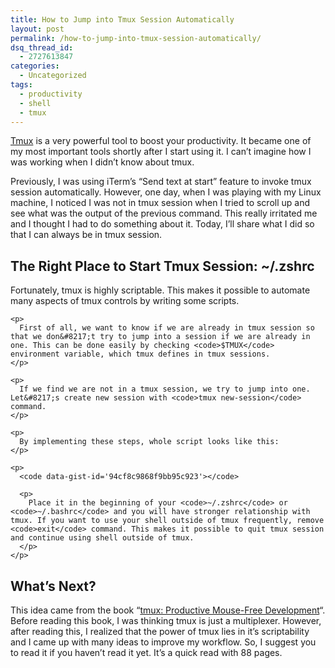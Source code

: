 ```yaml
---
title: How to Jump into Tmux Session Automatically
layout: post
permalink: /how-to-jump-into-tmux-session-automatically/
dsq_thread_id:
  - 2727613847
categories:
  - Uncategorized
tags:
  - productivity
  - shell
  - tmux
---
```

<a href="http://tmux.sourceforge.net/" onclick="javascript:_gaq.push(['_trackEvent','outbound-article','http://tmux.sourceforge.net']);">Tmux</a> is a very powerful tool to boost your productivity. It became one of my most important tools shortly after I start using it. I can&#8217;t imagine how I was working when I didn&#8217;t know about tmux.

Previously, I was using iTerm&#8217;s &#8220;Send text at start&#8221; feature to invoke tmux session automatically. However, one day, when I was playing with my Linux machine, I noticed I was not in tmux session when I tried to scroll up and see what was the output of the previous command. This really irritated me and I thought I had to do something about it. Today, I&#8217;ll share what I did so that I can always be in tmux session.

<div id="outline-container-sec-1" class="outline-2">
  <h2 id="sec-1">
    The Right Place to Start Tmux Session: ~/.zshrc
  </h2>

  <div class="outline-text-2" id="text-1">
    <p>
      Fortunately, tmux is highly scriptable. This makes it possible to automate many aspects of tmux controls by writing some scripts.
    </p>

    <p>
      First of all, we want to know if we are already in tmux session so that we don&#8217;t try to jump into a session if we are already in one. This can be done easily by checking <code>$TMUX</code> environment variable, which tmux defines in tmux sessions.
    </p>

    <p>
      If we find we are not in a tmux session, we try to jump into one. Let&#8217;s create new session with <code>tmux new-session</code> command.
    </p>

    <p>
      By implementing these steps, whole script looks like this:
    </p>

    <p>
      <code data-gist-id='94cf8c9868f9bb95c923'></code>

      <p>
        Place it in the beginning of your <code>~/.zshrc</code> or <code>~/.bashrc</code> and you will have stronger relationship with tmux. If you want to use your shell outside of tmux frequently, remove <code>exit</code> command. This makes it possible to quit tmux session and continue using shell outside of tmux.
      </p>
    </p>
  </div></p>
</div>

<div id="outline-container-sec-2" class="outline-2">
  <h2 id="sec-2">
    What&#8217;s Next?
  </h2>

  <div class="outline-text-2" id="text-2">
    <p>
      This idea came from the book &#8220;<a href="http://pragprog.com/book/bhtmux/tmux" onclick="javascript:_gaq.push(['_trackEvent','outbound-article','http://pragprog.com']);">tmux: Productive Mouse-Free Development</a>&#8220;. Before reading this book, I was thinking tmux is just a multiplexer. However, after reading this, I realized that the power of tmux lies in it&#8217;s scriptability and I came up with many ideas to improve my workflow. So, I suggest you to read it if you haven&#8217;t read it yet. It&#8217;s a quick read with 88 pages.
    </p></p>
  </div></p>
</div>
